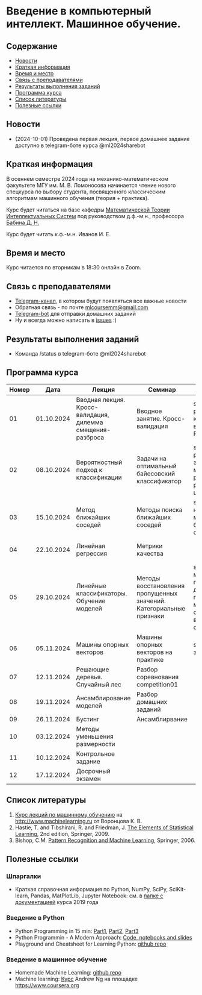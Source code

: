 # Введение в компьютерный интеллект. Машинное обучение.

## Содержание
* [Новости](#news)
* [Краткая информация](#info)
* [Время и место](#ww)
* [Связь с преподавателями](#feedback)
* [Результаты выполнения заданий](#marks)
* [Программа курса](#program)
* [Список литературы](#lit)
* [Полезные ссылки](#links)
## <a name="news" /> Новости

* (2024-10-01) Проведена первая лекция, первое домашнее задание доступно в telegram-боте курса @ml2024sharebot
## <a name="info" /> Краткая информация 
В осеннем семестре 2024 года на механико-математическом факультете МГУ им. М. В. Ломоносова начинается чтение нового спецкурса по выбору студента, посвященного классическим алгоритмам машинного обучения (теория + практика). 

Курс будет читаться на базе кафедры [Математической Теории Интеллектуальных Систем](http://intsys.msu.ru) под руководством д.ф.-м.н., профессора [Бабина Д. Н.](http://intsys.msu.ru/staff/babin/) 

Курс будет читать к.ф.-м.н. Иванов И. Е.
## <a name="ww" /> Время и место 
Курс читается по вторникам в 18:30 онлайн в Zoom. 
## <a name="feedback" /> Связь с преподавателями
* [Telegram-канал](https://t.me/joinchat/9IzmCnQIyvs2NjUy), в котором будут появляться все важные новости
* Обратная связь - по почте mlcoursemm@gmail.com
* [Telegram-bot](https://t.me/ml2024sharebot) для отправки домашних заданий
* Ну и всегда можно написать в [issues](https://github.com/mlcoursemm/ml2024autumn/issues) :)
## <a name="marks" /> Результаты выполнения заданий
* Команда /status в telegram-боте @ml2024sharebot
## <a name="program" /> Программа курса 
| Номер         | Дата          | Лекция                                            | Семинар                                 | ДЗ            |Видео         |
| ------------- | ------------- | -------------                                     | -------------                           | ------------- |------------- |
| 01            | 01.10.2024    | Вводная лекция. Кросс-валидация, дилемма смещения-разброса | Вводное занятие. Кросс-валидация | seminar01: реализация кросс-валидации на Python| [Лекция 01 на youtube](https://youtu.be/CwSZFPYHffM)|
| 02            | 08.10.2024    | Вероятностный подход к классификации | Задачи на оптимальный байесовский классификатор | seminar02: реализация эвристического метода для распознавания рукописных цифр|[Лекция 02 на youtube](https://youtu.be/UkIlwwy0Opk)|
| 03            | 15.10.2024    | Метод ближайших соседей | Методы поиска ближайших соседей | seminar03: настройка метода ближайших соседей|[Лекция 03 на youtube](https://youtu.be/wkqoWtDUxWU)|
| 04            | 22.10.2024    | Линейная регрессия | Метрики качества |  |[Лекция 04 на youtube](https://youtu.be/wZcguLtbnMc)|
| 05            | 29.10.2024    | Линейные классификаторы. Обучение моделей | Методы восстановления пропущенных значений. Категориальные признаки | seminar05: методы препроцессинга данных, подсчет метрик; competition01: выдача первого соревнования| [Лекция 05 на youtube](https://youtu.be/FIcZsElOmH8)|
| 06            | 05.11.2024    | Машины опорных векторов |  Машины опорных векторов на практике | seminar06: задача на SVM ||
| 07            | 12.11.2024    | Решающие деревья. Случайный лес | Разбор соревнования competition01  |  ||
| 08            | 19.11.2024    | Ансамблирование моделей | Разбор домашних заданий  |  ||
| 09            | 26.11.2024   | Бустинг | Ансамблирвание |  ||
| 10            | 03.12.2024    | Методы уменьшения размерности |   |  ||
| 11            | 10.12.2024    | Контрольное задание |   |  ||
| 12            | 17.12.2024    | Досрочный экзамен |   |  ||

## <a name="lit" /> Список литературы
1. [Курс лекций по машинному обучению](http://www.machinelearning.ru/wiki/index.php?title=Машинное_обучение_%28курс_лекций%2C_К.В.Воронцов%29) на http://www.machinelearning.ru от Воронцова К. В.
1. Hastie, T. and Tibshirani, R. and Friedman, J. [The Elements of Statistical Learning](https://web.stanford.edu/~hastie/ElemStatLearn/printings/ESLII_print12.pdf), 2nd edition, Springer, 2009.
2. Bishop, C.M. [Pattern Recognition and Machine Learning](https://www.microsoft.com/en-us/research/uploads/prod/2006/01/Bishop-Pattern-Recognition-and-Machine-Learning-2006.pdf), Springer, 2006.
## <a name="links" /> Полезные ссылки 
### Шпаргалки
* Краткая справочная информация по Python, NumPy, SciPy, SciKit-learn, Pandas, MatPlotLib, Jupyter Notebook: см. в [папке с документацией](https://github.com/mlcoursemm/mlcoursemm2019spring/tree/master/cheatsheets) курса 2019 года
### Введение в Python
* Python Programming in 15 min: [Part1](https://towardsdatascience.com/python-programming-in-15-min-part-1-3ad2d773834c), [Part2](https://towardsdatascience.com/python-programming-in-15-min-part-2-480f78713544), [Part3](https://towardsdatascience.com/python-programming-in-15-min-part-3-ce882f9ab9b2)
* Python Programmin - A Modern Approach: [Code, notebooks and slides](https://github.com/vamsi/python-programming-modern-approach)
* Playground and Cheatsheet for Learning Python: [github repo](https://github.com/trekhleb/learn-python)
### Введение в машинное обучение
* Homemade Machine Learning: [github repo](https://github.com/trekhleb/homemade-machine-learning)
* Machine learning: [Курс](https://www.coursera.org/learn/machine-learning) Andrew Ng на площадке https://www.coursera.org
 
